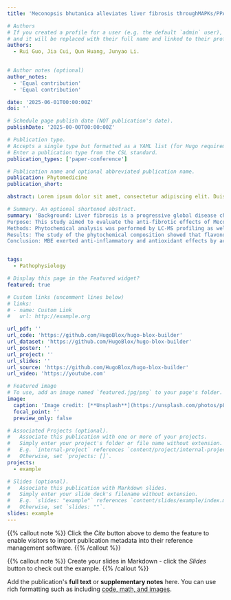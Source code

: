 ```yaml
---
title: 'Meconopsis bhutanica alleviates liver fibrosis throughMAPKs/PPARy signaling and taurine and hypotaurine metabolismpathway:Insights from Transcriptomic and Metabolomic analyses '

# Authors
# If you created a profile for a user (e.g. the default `admin` user), write the username (folder name) here
# and it will be replaced with their full name and linked to their profile.
authors:
  - Rui Guo, Jia Cui, Qun Huang, Junyao Li.
  

# Author notes (optional)
author_notes:
  - 'Equal contribution'
  - 'Equal contribution'

date: '2025-06-01T00:00:00Z'
doi: ''

# Schedule page publish date (NOT publication's date).
publishDate: '2025-00-00T00:00:00Z'

# Publication type.
# Accepts a single type but formatted as a YAML list (for Hugo requirements).
# Enter a publication type from the CSL standard.
publication_types: ['paper-conference']

# Publication name and optional abbreviated publication name.
publication: Phytomedicine
publication_short: 

abstract: Lorem ipsum dolor sit amet, consectetur adipiscing elit. Duis posuere tellus ac convallis placerat. Proin tincidunt magna sed ex sollicitudin condimentum. Sed ac faucibus dolor, scelerisque sollicitudin nisi. Cras purus urna, suscipit quis sapien eu, pulvinar tempor diam. Quisque risus orci, mollis id ante sit amet, gravida egestas nisl. Sed ac tempus magna. Proin in dui enim. Donec condimentum, sem id dapibus fringilla, tellus enim condimentum arcu, nec volutpat est felis vel metus. Vestibulum sit amet erat at nulla eleifend gravida.

# Summary. An optional shortened abstract.
summary: 'Background: Liver fibrosis is a progressive global disease characterized by persistent inflammation and excessive extracellular matrix (ECM) deposition, which can lead to cirrhosis and liver cancer. Currently, limited treatments are available for liver fibrosis, making the development of safe and effective therapeutic drugs crucial.
Purpose: This study aimed to evaluate the anti-fibrotic effects of Meconopsis bhutanica extract (MBE) on liver fibrosis, analyze its pharmacological components, and explore its underlying mechanisms using multi-omics approaches.
Methods: Phytochemical analysis was performed by LC-MS profiling as well as NMR experiments. C57BL/6 mice were then intraperitoneally injected twice a week with 10% CCl4 for 6 weeks. The prevention group was continuously gavaged with MBE daily. Transcriptomic and metabolomic analyses were employed to identify the mechanisms involved in its anti-fibrotic effects.
Results: The study of the phytochemical composition showed that flavonoids and phenylethanoid glycosides are the main active components in MBE. Treatment with MBE (100 mg/kg or 400 mg/kg) significantly reduced serum levels of aspartate aminotransferase (AST), alanine aminotransferase (ALT), and alkaline phosphatase (ALP), while enhancing the activity of glutathione peroxidase (GSH-Px) and superoxide dismutase (SOD). MBE also decreased malondialdehyde (MDA) and inflammatory-related cytokines. Furthermore, MBE suppressed hepatic fibrosis markers and reduced lipid accumulation. MBE activated peroxisome proliferator-activated receptor γ (PPARγ), inhibited mitogen-activated protein kinases (MAPKs), and modulated taurine and hypotaurine metabolism.
Conclusion: MBE exerted anti-inflammatory and antioxidant effects by activating PPARγ, inhibiting MAPKs, regulating taurine and hypotaurine metabolism, and reducing lipid levels, thereby inhibiting liver fibrosis. These findings highlighted the potential of MBE as a promising therapeutic agent for liver fibrosis.'


tags:
  - Pathophysiology

# Display this page in the Featured widget?
featured: true

# Custom links (uncomment lines below)
# links:
# - name: Custom Link
#   url: http://example.org

url_pdf: ''
url_code: 'https://github.com/HugoBlox/hugo-blox-builder'
url_dataset: 'https://github.com/HugoBlox/hugo-blox-builder'
url_poster: ''
url_project: ''
url_slides: ''
url_source: 'https://github.com/HugoBlox/hugo-blox-builder'
url_video: 'https://youtube.com'

# Featured image
# To use, add an image named `featured.jpg/png` to your page's folder.
image:
  caption: 'Image credit: [**Unsplash**](https://unsplash.com/photos/pLCdAaMFLTE)'
  focal_point: ''
  preview_only: false

# Associated Projects (optional).
#   Associate this publication with one or more of your projects.
#   Simply enter your project's folder or file name without extension.
#   E.g. `internal-project` references `content/project/internal-project/index.md`.
#   Otherwise, set `projects: []`.
projects:
  - example

# Slides (optional).
#   Associate this publication with Markdown slides.
#   Simply enter your slide deck's filename without extension.
#   E.g. `slides: "example"` references `content/slides/example/index.md`.
#   Otherwise, set `slides: ""`.
slides: example
---
```


{{% callout note %}}
Click the _Cite_ button above to demo the feature to enable visitors to import publication metadata into their reference management software.
{{% /callout %}}

{{% callout note %}}
Create your slides in Markdown - click the _Slides_ button to check out the example.
{{% /callout %}}

Add the publication's **full text** or **supplementary notes** here. You can use rich formatting such as including [code, math, and images](https://docs.hugoblox.com/content/writing-markdown-latex/).
